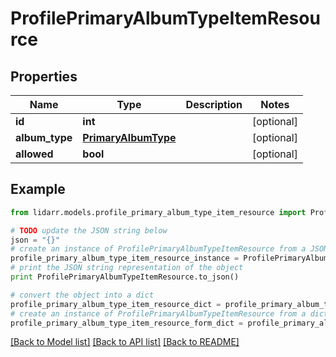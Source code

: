 # ProfilePrimaryAlbumTypeItemResource


## Properties

Name | Type | Description | Notes
------------ | ------------- | ------------- | -------------
**id** | **int** |  | [optional] 
**album_type** | [**PrimaryAlbumType**](PrimaryAlbumType.md) |  | [optional] 
**allowed** | **bool** |  | [optional] 

## Example

```python
from lidarr.models.profile_primary_album_type_item_resource import ProfilePrimaryAlbumTypeItemResource

# TODO update the JSON string below
json = "{}"
# create an instance of ProfilePrimaryAlbumTypeItemResource from a JSON string
profile_primary_album_type_item_resource_instance = ProfilePrimaryAlbumTypeItemResource.from_json(json)
# print the JSON string representation of the object
print ProfilePrimaryAlbumTypeItemResource.to_json()

# convert the object into a dict
profile_primary_album_type_item_resource_dict = profile_primary_album_type_item_resource_instance.to_dict()
# create an instance of ProfilePrimaryAlbumTypeItemResource from a dict
profile_primary_album_type_item_resource_form_dict = profile_primary_album_type_item_resource.from_dict(profile_primary_album_type_item_resource_dict)
```
[[Back to Model list]](../README.md#documentation-for-models) [[Back to API list]](../README.md#documentation-for-api-endpoints) [[Back to README]](../README.md)


